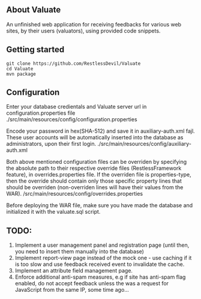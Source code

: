 ## About Valuate
An unfinished web application for receiving feedbacks for various web sites, by their users (valuators), using provided code snippets. 

## Getting started

```
git clone https://github.com/RestlessDevil/Valuate
cd Valuate
mvn package
```

## Configuration
Enter your database credientals and Valuate server url in configuration.properties file
./src/main/resources/config/configuration.properties

Encode your password in hex(SHA-512) and save it in auxiliary-auth.xml fajl. These user accounts will be automatically inserted into the database as administrators, upon their first login.
./src/main/resources/config/auxiliary-auth.xml

Both above mentioned configuration files can be overriden by specifying the absolute path to their respective override files (RestlessFramework feature), in overrides.properties file. If the overriden file is properties-type, then the override should contain only those specific property lines that should be overriden (non-overriden lines will have their values from the WAR).
/src/main/resources/config/overrides.properties

Before deploying the WAR file, make sure you have made the database and initialized it with the valuate.sql script.

## TODO:

1. Implement a user management panel and registration page (until then, you need to insert them manually into the database)
2. Implement report-view page instead of the mock one - use caching if it is too slow and use feedback received event to invalidate the cache.
3. Implement an attribute field management page.
4. Enforce additional anti-spam measures, e.g if site has anti-spam flag enabled, do not accept feedback unless the was a request for JavaScript from the same IP, some time ago...
